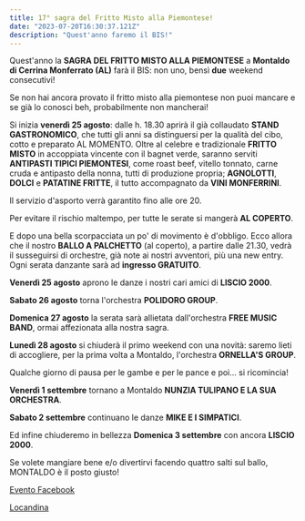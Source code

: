 ```yaml
---
title: 17° sagra del Fritto Misto alla Piemontese!
date: "2023-07-20T16:30:37.121Z"
description: "Quest'anno faremo il BIS!"
---
```


Quest'anno la **SAGRA DEL FRITTO MISTO ALLA PIEMONTESE** a **Montaldo di Cerrina Monferrato (AL)** farà il BIS: non uno, bensì **due** weekend consecutivi!

Se non hai ancora provato il fritto misto alla piemontese non puoi mancare e se già lo conosci beh, probabilmente non mancherai!

Si inizia **venerdì 25 agosto**:
dalle h. 18.30 aprirà il già collaudato **STAND GASTRONOMICO**, che tutti gli anni sa distinguersi per la qualità del cibo, cotto e preparato AL MOMENTO.
Oltre al celebre e tradizionale **FRITTO MISTO** in accoppiata vincente con il bagnet verde, saranno serviti **ANTIPASTI TIPICI PIEMONTESI**, come roast beef, vitello tonnato, carne cruda e antipasto della nonna, tutti di produzione propria; **AGNOLOTTI**, **DOLCI** e **PATATINE FRITTE**, il tutto accompagnato da **VINI MONFERRINI**.

Il servizio d'asporto verrà garantito fino alle ore 20.

Per evitare il rischio maltempo, per tutte le serate si mangerà **AL COPERTO**.

E dopo una bella scorpacciata un po' di movimento è d'obbligo. Ecco allora che il nostro **BALLO A PALCHETTO** (al coperto), a partire dalle 21.30, vedrà il susseguirsi di orchestre, già note ai nostri avventori, più una new entry.
Ogni serata danzante sarà ad **ingresso GRATUITO**.

**Venerdì 25 agosto** aprono le danze i nostri cari amici di **LISCIO 2000**.

**Sabato 26 agosto** torna l'orchestra **POLIDORO GROUP**.

**Domenica 27 agosto** la serata sarà allietata dall'orchestra **FREE MUSIC BAND**, ormai affezionata alla nostra sagra.

**Lunedì 28 agosto** si chiuderà il primo weekend con una novità: saremo lieti di accogliere, per la prima volta a Montaldo, l'orchestra **ORNELLA'S GROUP**.

Qualche giorno di pausa per le gambe e per le pance e poi... si ricomincia!

**Venerdì 1 settembre** tornano a Montaldo **NUNZIA TULIPANO E LA SUA ORCHESTRA**.

**Sabato 2 settembre** continuano le danze **MIKE E I SIMPATICI**.

Ed infine chiuderemo in bellezza **Domenica 3 settembre** con ancora **LISCIO 2000**.

Se volete mangiare bene e/o divertirvi facendo quattro salti sul ballo, MONTALDO è il posto giusto!

[Evento Facebook](https://fb.me/e/32dqUT9fb)

[Locandina](./locandina-2023.pdf)
